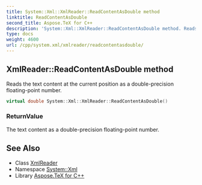 ```yaml
---
title: System::Xml::XmlReader::ReadContentAsDouble method
linktitle: ReadContentAsDouble
second_title: Aspose.TeX for C++
description: 'System::Xml::XmlReader::ReadContentAsDouble method. Reads the text content at the current position as a double-precision floating-point number in C++.'
type: docs
weight: 4600
url: /cpp/system.xml/xmlreader/readcontentasdouble/
---
```

## XmlReader::ReadContentAsDouble method


Reads the text content at the current position as a double-precision floating-point number.

```cpp
virtual double System::Xml::XmlReader::ReadContentAsDouble()
```


### ReturnValue

The text content as a double-precision floating-point number.

## See Also

* Class [XmlReader](../)
* Namespace [System::Xml](../../)
* Library [Aspose.TeX for C++](../../../)
